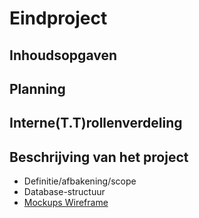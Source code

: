 # Eindproject

## Inhoudsopgaven

## Planning
## Interne(T.T)rollenverdeling
## Beschrijving van het project

  * Definitie/afbakening/scope
  * Database-structuur
  * [Mockups Wireframe](https://www.figma.com/file/BWDE1DvS1GZmUwl4A2Qvxyot/Untitled?node-id=1%3A326)
